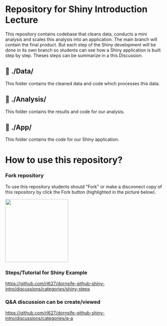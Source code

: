 # Repository for Shiny Introduction Lecture

This repository contains codebase that cleans data, conducts a mini analysis and scales this analysis into an application. The main branch will contain the final product. But each step of the Shiny development will be done in its own branch so students can see how a Shiny application is built step by step. Theses steps can be summarize in a this Discussion.

## 📁 ./Data/

This folder contains the cleaned data and code which processes this data.

## 📁 ./Analysis/

This folder contains the results and code for our analysis. 

## 📁 ./App/

This folder contains the code for our Shiny application. 

# How to use this repository?

### Fork repository

To use this repository students should "Fork" or make a disconnect copy of this repository by click the Fork button (highlighted in the picture below).

<img src="https://user-images.githubusercontent.com/45013044/144135483-53faeee7-455a-44e4-9caa-4915b69918a6.png"  height="200">


### Steps/Tutorial for Shiny Example

https://github.com/rl627/dornsife-github-shiny-intro/discussions/categories/shiny-steps

### Q&A discussion can be create/viewed

https://github.com/rl627/dornsife-github-shiny-intro/discussions/categories/q-a
